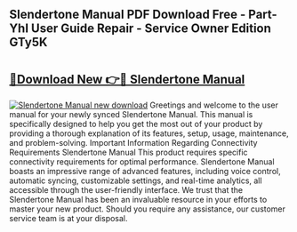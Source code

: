 ## Slendertone Manual PDF Download Free - Part-YhI User Guide Repair - Service Owner Edition GTy5K

# <h2><a href="http://cf2708.oget.top/?id=Slendertone+Manual">🔗Download New 👉🔴 Slendertone Manual</a></h2>

[![Slendertone Manual new download](https://i.imgur.com/5g1atiW.png)](http://cf2708.oget.top/?id=Slendertone+Manual)
Greetings and welcome to the user manual for your newly synced Slendertone Manual. This manual is specifically designed to help you get the most out of your product by providing a thorough explanation of its features, setup, usage, maintenance, and problem-solving. Important Information Regarding Connectivity Requirements Slendertone Manual This product requires specific connectivity requirements for optimal performance. Slendertone Manual boasts an impressive range of advanced features, including voice control, automatic syncing, customizable settings, and real-time analytics, all accessible through the user-friendly interface. We trust that the Slendertone Manual has been an invaluable resource in your efforts to master your new product. Should you require any assistance, our customer service team is at your disposal.
